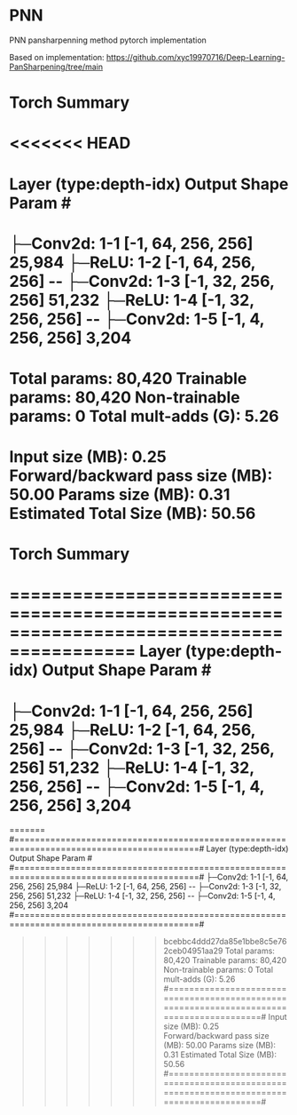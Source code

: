 # PNN

PNN pansharpenning method pytorch implementation

Based on implementation: https://github.com/xyc19970716/Deep-Learning-PanSharpening/tree/main

# Torch Summary

<<<<<<< HEAD
==========================================================================================
Layer (type:depth-idx) Output Shape Param #
==========================================================================================
├─Conv2d: 1-1 [-1, 64, 256, 256] 25,984
├─ReLU: 1-2 [-1, 64, 256, 256] --
├─Conv2d: 1-3 [-1, 32, 256, 256] 51,232
├─ReLU: 1-4 [-1, 32, 256, 256] --
├─Conv2d: 1-5 [-1, 4, 256, 256] 3,204
==========================================================================================
Total params: 80,420
Trainable params: 80,420
Non-trainable params: 0
Total mult-adds (G): 5.26
==========================================================================================
Input size (MB): 0.25
Forward/backward pass size (MB): 50.00
Params size (MB): 0.31
Estimated Total Size (MB): 50.56
==========================================================================================

# Torch Summary

==========================================================================================
Layer (type:depth-idx) Output Shape Param #
==========================================================================================
├─Conv2d: 1-1 [-1, 64, 256, 256] 25,984
├─ReLU: 1-2 [-1, 64, 256, 256] --
├─Conv2d: 1-3 [-1, 32, 256, 256] 51,232
├─ReLU: 1-4 [-1, 32, 256, 256] --
├─Conv2d: 1-5 [-1, 4, 256, 256] 3,204
==========================================================================================
=======
#==========================================================================================#
Layer (type:depth-idx)                   Output Shape              Param #
#==========================================================================================#
├─Conv2d: 1-1                            [-1, 64, 256, 256]        25,984
├─ReLU: 1-2                              [-1, 64, 256, 256]        --
├─Conv2d: 1-3                            [-1, 32, 256, 256]        51,232
├─ReLU: 1-4                              [-1, 32, 256, 256]        --
├─Conv2d: 1-5                            [-1, 4, 256, 256]         3,204
#==========================================================================================#
>>>>>>> bcebbc4ddd27da85e1bbe8c5e762ceb04951aa29
Total params: 80,420
Trainable params: 80,420
Non-trainable params: 0
Total mult-adds (G): 5.26
#==========================================================================================#
Input size (MB): 0.25
Forward/backward pass size (MB): 50.00
Params size (MB): 0.31
Estimated Total Size (MB): 50.56
#==========================================================================================#
